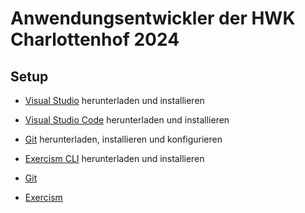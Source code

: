 # Anwendungsentwickler der HWK Charlottenhof 2024
## Setup
- [Visual Studio](https://visualstudio.microsoft.com/de/downloads/) herunterladen und installieren
- [Visual Studio Code](https://code.visualstudio.com/download) herunterladen und installieren
- [Git](https://git-scm.com/downloads) herunterladen, installieren und konfigurieren
- [Exercism CLI](https://exercism.io/cli-walkthrough) herunterladen und installieren

- [Git](./docs/git.md)
- [Exercism](./docs/exercism.md)
